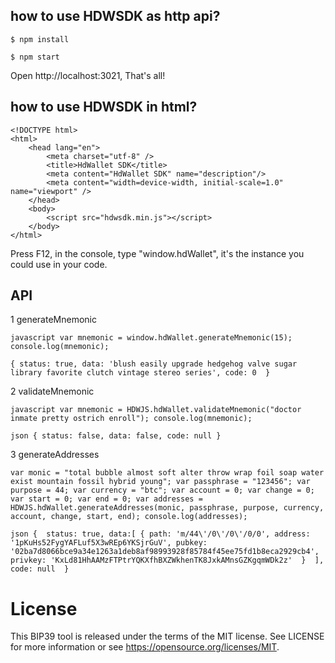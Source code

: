 ## how to use HDWSDK as http api?

```
$ npm install

$ npm start
```

Open http://localhost:3021, That's all!

## how to use HDWSDK in html?

```
<!DOCTYPE html>
<html>
    <head lang="en">
        <meta charset="utf-8" />
        <title>HdWallet SDK</title>
        <meta content="HdWallet SDK" name="description"/>
        <meta content="width=device-width, initial-scale=1.0" name="viewport" />
    </head>
    <body>
        <script src="hdwsdk.min.js"></script>
    </body>
</html>
```

Press F12, in the console, type "window.hdWallet", it's the instance you could use in your code.

## API ##

1 generateMnemonic

`javascript
var mnemonic = window.hdWallet.generateMnemonic(15);
console.log(mnemonic);
`

`
{
  status: true,
  data: 'blush easily upgrade hedgehog valve sugar library favorite clutch vintage stereo series',
  code: 0 
}
`

2 validateMnemonic

`javascript
var mnemonic = HDWJS.hdWallet.validateMnemonic("doctor inmate pretty ostrich enroll");
console.log(mnemonic);
`

`json
{ status: false, data: false, code: null }
`

3 generateAddresses

`
var monic = "total bubble almost soft alter throw wrap foil soap water exist mountain fossil hybrid young";
var passphrase = "123456";
var purpose = 44;
var currency = "btc";
var account = 0;
var change = 0;
var start = 0;
var end = 0;
var addresses = HDWJS.hdWallet.generateAddresses(monic, passphrase, purpose, currency, account, change, start, end);
console.log(addresses);
`

`json
{ 
  status: true,
  data:[
     {
       path: 'm/44\'/0\'/0\'/0/0',
       address: '1pKuHs52FygYAFLuf5X3wREp6YKSjrGuV',
       pubkey: '02ba7d8066bce9a34e1263a1deb8af98993928f85784f45ee75fd1b8eca2929cb4',
       privkey: 'KxLd81HhAAMzFTPtrYQKXfhBXZWkhenTK8JxkAMnsGZKgqmWDk2z' 
     } 
  ],
  code: null 
}
`

# License

This BIP39 tool is released under the terms of the MIT license. See LICENSE for
more information or see https://opensource.org/licenses/MIT.